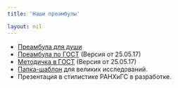 ```yaml
---
title: 'Наши преамбулы'

layout: nil
---
```


* [Преамбула для души](https://github.com/FUlyankin/LaTeX/raw/master/preamble/soul_preamble.tex)
* [Преамбула по ГОСТ](https://github.com/FUlyankin/LaTeX/raw/master/preamble/My_gost_diploma.zip) (Версия от 25.05.17)
* [Методичка в ГОСТ](https://github.com/FUlyankin/LaTeX/raw/master/preamble/My_gost_metodichka.zip) (Версия от 25.05.17)
* [Папка-шаблон]( ) для великих исследований. 
* Презентация в стилистике РАНХиГС в разработке.
